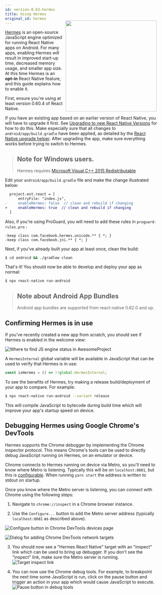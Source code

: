 ```yaml
---
id: version-0.63-hermes
title: Using Hermes
original_id: hermes
---
```


<a href="https://hermesengine.dev">
  <img width="300" height="300" style="float: right; margin: -30px 4px 0;" src="/img/docs/HermesLogo.svg"/>
</a>

[Hermes](https://hermesengine.dev) is an open-source JavaScript engine optimized for running React Native apps on Android. For many apps, enabling Hermes will result in improved start-up time, decreased memory usage, and smaller app size. At this time Hermes is an **opt-in** React Native feature, and this guide explains how to enable it.

First, ensure you're using at least version 0.60.4 of React Native.

If you have an existing app based on an earlier version of React Native, you will have to upgrade it first. See [Upgrading to new React Native Versions](/docs/upgrading) for how to do this. Make especially sure that all changes to `android/app/build.gradle` have been applied, as detailed by the [React Native upgrade helper](https://react-native-community.github.io/upgrade-helper/?from=0.59.0). After upgrading the app, make sure everything works before trying to switch to Hermes.

> ## Note for Windows users.
>
> Hermes requires [Microsoft Visual C++ 2015 Redistributable](https://www.microsoft.com/en-us/download/details.aspx?id=48145)

Edit your `android/app/build.gradle` file and make the change illustrated below:

```diff
  project.ext.react = [
      entryFile: "index.js",
-     enableHermes: false  // clean and rebuild if changing
+     enableHermes: true  // clean and rebuild if changing
  ]
```

Also, if you're using ProGuard, you will need to add these rules in `proguard-rules.pro` :

```
-keep class com.facebook.hermes.unicode.** { *; }
-keep class com.facebook.jni.** { *; }
```

Next, if you've already built your app at least once, clean the build:

```sh
$ cd android && ./gradlew clean
```

That's it! You should now be able to develop and deploy your app as normal:

```sh
$ npx react-native run-android
```

> ## Note about Android App Bundles
>
> Android app bundles are supported from react-native 0.62.0 and up.

## Confirming Hermes is in use

If you've recently created a new app from scratch, you should see if Hermes is enabled in the welcome view:

![Where to find JS engine status in AwesomeProject](/img/docs/HermesApp.jpg)

A `HermesInternal` global variable will be available in JavaScript that can be used to verify that Hermes is in use:

```jsx
const isHermes = () => !!global.HermesInternal;
```

To see the benefits of Hermes, try making a release build/deployment of your app to compare. For example:

```sh
$ npx react-native run-android --variant release
```

This will compile JavaScript to bytecode during build time which will improve your app's startup speed on device.

## Debugging Hermes using Google Chrome's DevTools

Hermes supports the Chrome debugger by implementing the Chrome inspector protocol. This means Chrome's tools can be used to directly debug JavaScript running on Hermes, on an emulator or device.

Chrome connects to Hermes running on device via Metro, so you'll need to know where Metro is listening. Typically this will be on `localhost:8081`, but this is [configurable](https://facebook.github.io/metro/docs/configuration). When running `yarn start` the address is written to stdout on startup.

Once you know where the Metro server is listening, you can connect with Chrome using the following steps:

1. Navigate to `chrome://inspect` in a Chrome browser instance.

2. Use the `Configure...` button to add the Metro server address (typically `localhost:8081` as described above).

![Configure button in Chrome DevTools devices page](/img/docs/HermesDebugChromeConfig.png)

![Dialog for adding Chrome DevTools network targets](/img/docs/HermesDebugChromeMetroAddress.png)

3. You should now see a "Hermes React Native" target with an "inspect" link which can be used to bring up debugger. If you don't see the "inspect" link, make sure the Metro server is running. ![Target inspect link](/img/docs/HermesDebugChromeInspect.png)

4. You can now use the Chrome debug tools. For example, to breakpoint the next time some JavaScript is run, click on the pause button and trigger an action in your app which would cause JavaScript to execute. ![Pause button in debug tools](/img/docs/HermesDebugChromePause.png)
